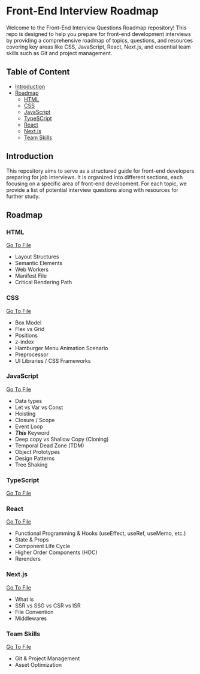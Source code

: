# Front-End Interview Roadmap

Welcome to the Front-End Interview Questions Roadmap repository! This repo is designed to help you prepare for front-end development interviews by providing a comprehensive roadmap of topics, questions, and resources covering key areas like CSS, JavaScript, React, Next.js, and essential team skills such as Git and project management.

## Table of Content

- [Introduction](#introduction)
- [Roadmap](#roadmap)
  - [HTML](#html)
  - [CSS](#css)
  - [JavaScript](#javascript)
  - [TypeSCript](#typescript)
  - [React](#react)
  - [Next.js](#nextjs)
  - [Team Skills](#team-skills)

## Introduction

This repository aims to serve as a structured guide for front-end developers preparing for job interviews. It is organized into different sections, each focusing on a specific area of front-end development. For each topic, we provide a list of potential interview questions along with resources for further study.

## Roadmap

### HTML

[Go To File](./HTML.md)

- Layout Structures
- Semantic Elements
- Web Workers
- Manifest File
- Critical Rendering Path

### CSS

[Go To File](./CSS.md)

- Box Model
- Flex vs Grid
- Positions
- z-index
- Hamburger Menu Animation Scenario
- Preprocessor
- UI Libraries / CSS Frameworks

### JavaScript

[Go To File](./JS.md)

- Data types
- Let vs Var vs Const
- Hoisting
- Closure / Scope
- Event Loop
- **_This_** Keyword
- Deep copy vs Shallow Copy (Cloning)
- Temporal Dead Zone (TDM)
- Object Prototypes
- Design Patterns
- Tree Shaking

### TypeScript

[Go To File](./TS.md)

### React

[Go To File](./React.md)

- Functional Programming & Hooks (useEffect, useRef, useMemo, etc.)
- State & Props
- Component Life Cycle
- Higher Order Components (HOC)
- Rerenders

### Next.js

[Go To File](./Nextjs.md)

- What is
- SSR vs SSG vs CSR vs ISR
- File Convention
- Middlewares

### Team Skills

[Go To File](./Team%20Skills.md)

- Git & Project Management
- Asset Optimization

